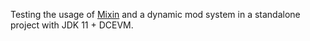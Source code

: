 Testing the usage of [Mixin](https://github.com/SpongePowered/Mixin) and a dynamic mod system in a standalone project with JDK 11 + DCEVM.